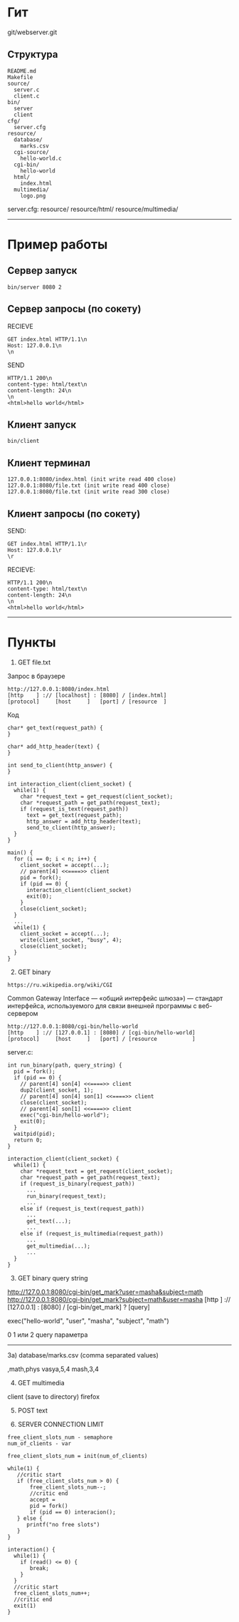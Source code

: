 # Гит

git/webserver.git

## Структура
```
README.md
Makefile
source/
  server.c
  client.c
bin/
  server
  client
cfg/
  server.cfg
resource/
  database/
    marks.csv
  cgi-source/
    hello-world.c
  cgi-bin/
    hello-world
  html/
    index.html
  multimedia/
    logo.png
```
server.cfg:
resource/
resource/html/
resource/multimedia/

---------------------------------------------

# Пример работы
## Сервер запуск
```
bin/server 8080 2
```
## Сервер запросы (по сокету)
RECIEVE
```
GET index.html HTTP/1.1\n
Host: 127.0.0.1\n
\n
```

SEND
```
HTTP/1.1 200\n
content-type: html/text\n
content-length: 24\n
\n
<html>hello world</html>
```

## Клиент запуск
```
bin/client
```
## Клиент терминал
```
127.0.0.1:8080/index.html (init write read 400 close)
127.0.0.1:8080/file.txt (init write read 400 close)
127.0.0.1:8080/file.txt (init write read 300 close)
```
## Клиент запросы (по сокету)
SEND:
```
GET index.html HTTP/1.1\r
Host: 127.0.0.1\r
\r
```

RECIEVE:
```
HTTP/1.1 200\n
content-type: html/text\n
content-length: 24\n
\n
<html>hello world</html>
```
---------------------------------------------

# Пункты
1) GET file.txt

Запрос в браузере
```
http://127.0.0.1:8080/index.html
[http    ] :// [localhost] : [8080] / [index.html]
[protocol]     [host     ]   [port] / [resource  ]
```

Код
```
char* get_text(request_path) {
}

char* add_http_header(text) {
}

int send_to_client(http_answer) {
}

int interaction_client(client_socket) {
  while(1) {
    char *request_text = get_request(client_socket);
    char *request_path = get_path(request_text);
    if (request_is_text(request_path))
      text = get_text(request_path);
      http_answer = add_http_header(text);
      send_to_client(http_answer);
  }
}

main() {
  for (i == 0; i < n; i++) {
    client_socket = accept(...);
    // parent[4] <<====>> client
    pid = fork();
    if (pid == 0) {
      interaction_client(client_socket)
      exit(0);
    }
    close(client_socket);
  }
  ...
  while(1) {
    client_socket = accept(...);
    write(client_socket, "busy", 4);
    close(client_socket);
  }
}
```

2) GET binary

```
https://ru.wikipedia.org/wiki/CGI
```
Common Gateway Interface — «общий интерфейс шлюза») — стандарт интерфейса, используемого для связи внешней программы с веб-сервером
```
http://127.0.0.1:8080/cgi-bin/hello-world
[http    ] :// [127.0.0.1] : [8080] / [cgi-bin/hello-world]
[protocol]     [host     ]   [port] / [resource           ]
```


server.c:
```
int run_binary(path, query_string) {
  pid = fork();
  if (pid == 0) {
    // parent[4] son[4] <<====>> client
    dup2(client_socket, 1);
    // parent[4] son[4] son[1] <<====>> client
    close(client_socket);
    // parent[4] son[1] <<====>> client
    exec("cgi-bin/hello-world");
    exit(0);
  }
  waitpid(pid);
  return 0;
}

interaction_client(client_socket) {
  while(1) {
    char *request_text = get_request(client_socket);
    char *request_path = get_path(request_text);
    if (request_is_binary(request_path))
      ...
      run_binary(request_text);
      ...
    else if (request_is_text(request_path))
      ...
      get_text(...);
      ...
    else if (request_is_multimedia(request_path))
      ...
      get_multimedia(...);
      ...
  }
}
```

3) GET binary query string

http://127.0.0.1:8080/cgi-bin/get_mark?user=masha&subject=math
http://127.0.0.1:8080/cgi-bin/get_mark?subject=math&user=masha
[http    ] :// [127.0.0.1] : [8080] / [cgi-bin/get_mark] ? [query]


exec("hello-world", "user", "masha", "subject", "math")

0 1 или 2 query параметра

------------------------------
3a)
database/marks.csv (comma separated values)

,math,phys
vasya,5,4
mash,3,4

4) GET multimedia

client (save to directory)
firefox

5) POST text

6) SERVER CONNECTION LIMIT 
```
free_client_slots_num - semaphore
num_of_clients - var

free_client_slots_num = init(num_of_clients)

while(1) {
   //critic start
   if (free_client_slots_num > 0) {
       free_client_slots_num--;
       //critic end
       accept =
       pid = fork()
       if (pid == 0) interacion();
   } else {
      printf("no free slots")
   }
}

interaction() {
  while(1) {
    if (read() <= 0) {
       break;
    }
  }
  //critic start
  free_client_slots_num++;
  //critic end
  exit(1)
}
```
